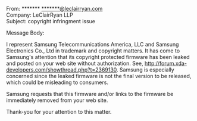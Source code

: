 From: ******* <*******@leclairryan.com>  
Company: LeClairRyan LLP  
Subject: copyright infringment issue  

Message Body:

I represent Samsung Telecommunications America, LLC and Samsung Electronics Co., Ltd in trademark and copyright matters. It has come to Samsung's attention that its copyright protected firmware has been leaked and posted on your web site without authorization. See, http://forum.xda-developers.com/showthread.php?t=2369130. Samsung is especially concerned since the leaked firmware is not the final version to be released, which could be misleading to consumers.

Samsung requests that this firmware and/or links to the firmware be immediately removed from your web site.

Thank-you for your attention to this matter.